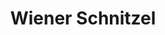 ---
title: "Wiener Schnitzel"
category: "Main Courses"
description: "Traditional breaded veal cutlet served with potato salad and lingonberry sauce"
price: 18.50
availability: true
vegetarian: false
vegan: false
---